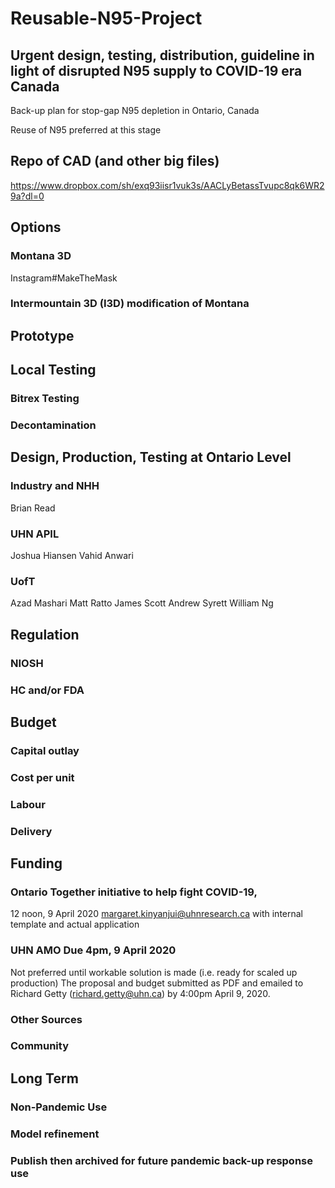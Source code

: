 # Reusable-N95-Project
## Urgent design, testing, distribution, guideline in light of disrupted N95 supply to COVID-19 era Canada
Back-up plan for stop-gap N95 depletion in Ontario, Canada

Reuse of N95 preferred at this stage

## Repo of CAD (and other big files)
https://www.dropbox.com/sh/exq93iisr1vuk3s/AACLyBetassTvupc8qk6WR29a?dl=0

## Options
### Montana 3D
Instagram#MakeTheMask

### Intermountain 3D (I3D) modification of Montana


## Prototype

## Local Testing
### Bitrex Testing
### Decontamination

## Design, Production, Testing at Ontario Level
### Industry and NHH
Brian Read
### UHN APIL
Joshua Hiansen
Vahid Anwari
### UofT
Azad Mashari
Matt Ratto
James Scott
Andrew Syrett
William Ng

## Regulation
### NIOSH
### HC and/or FDA

## Budget
### Capital outlay
### Cost per unit
### Labour
### Delivery

## Funding
### Ontario Together initiative to help fight COVID-19, 
  12 noon, 9 April 2020
  margaret.kinyanjui@uhnresearch.ca with internal template and actual application
### UHN AMO Due 4pm, 9 April 2020
  Not preferred until workable solution is made (i.e. ready for scaled up production)
  The proposal and budget submitted as PDF and emailed  to Richard Getty (richard.getty@uhn.ca) by 4:00pm April 9, 2020.
### Other Sources
### Community

## Long Term
### Non-Pandemic Use
### Model refinement
### Publish then archived for future pandemic back-up response use
